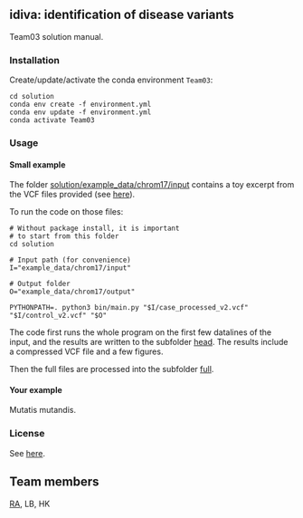 ## idiva: identification of disease variants

Team03 solution manual.


### Installation

Create/update/activate the conda environment `Team03`:
```{shell script}
cd solution
conda env create -f environment.yml
conda env update -f environment.yml
conda activate Team03
```


### Usage

#### Small example

The folder [solution/example_data/chrom17/input](solution/example_data/chrom17/input)
contains a toy excerpt from 
the VCF files provided
(see [here](solution/example_data/chrom17/input/readme.md)).

To run the code on those files:

```
# Without package install, it is important
# to start from this folder
cd solution

# Input path (for convenience)
I="example_data/chrom17/input"

# Output folder
O="example_data/chrom17/output"

PYTHONPATH=. python3 bin/main.py "$I/case_processed_v2.vcf" "$I/control_v2.vcf" "$O"
```

The code first runs
the whole program
on the first few datalines of the input,
and the results are written to the subfolder 
[head](solution/example_data/chrom17/output/head).
The results include a compressed VCF file
and a few figures.

Then the full files are processed
into the subfolder 
[full](solution/example_data/chrom17/output/full).



#### Your example

Mutatis mutandis.


### License

See [here](solution/license.txt).


## Team members

[RA](https://github.com/numpde/), LB, HK
